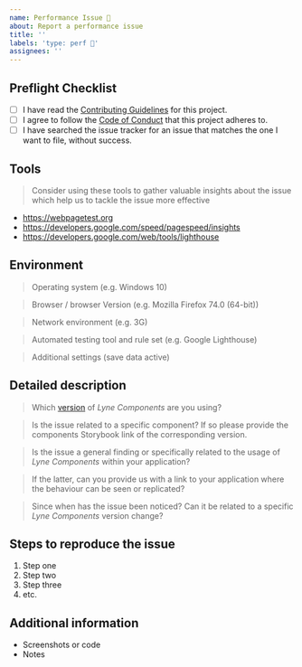 ```yaml
---
name: Performance Issue 🚄
about: Report a performance issue
title: ''
labels: 'type: perf 🚄'
assignees: ''
---
```


<!-- Feel free to remove sections that aren't relevant.

## Title line template: [Title]: Brief description

-->

## Preflight Checklist

<!-- Please ensure you've completed the following steps by replacing [ ] with [x]-->

- [ ] I have read the [Contributing Guidelines](https://github.com/lyne-design-system/lyne-components/blob/master/.github/CONTRIBUTING.md) for this project.
- [ ] I agree to follow the [Code of Conduct](https://github.com/lyne-design-system/lyne-components/blob/master/.github/CODE_OF_CONDUCT.md) that this project adheres to.
- [ ] I have searched the issue tracker for an issue that matches the one I want to file, without success.

## Tools

> Consider using these tools to gather valuable insights about the issue which help us to tackle the issue more effective

- https://webpagetest.org
- https://developers.google.com/speed/pagespeed/insights
- https://developers.google.com/web/tools/lighthouse

## Environment

> Operating system (e.g. Windows 10)

> Browser / browser Version (e.g. Mozilla Firefox 74.0 (64-bit))

> Network environment (e.g. 3G)

> Automated testing tool and rule set (e.g. Google Lighthouse)

> Additional settings (save data active)

## Detailed description

> Which [version](https://lyne-documentation.netlify.app/deployments/) of _Lyne Components_ are you using?

> Is the issue related to a specific component? If so please provide the components Storybook link of the corresponding version.

> Is the issue a general finding or specifically related to the usage of  
> _Lyne Components_ within your application?

> If the latter, can you provide us with a link to your application where
> the behaviour can be seen or replicated?

> Since when has the issue been noticed? Can it be related to a specific
> _Lyne Components_ version change?

## Steps to reproduce the issue

1. Step one
2. Step two
3. Step three
4. etc.

## Additional information

- Screenshots or code
- Notes
